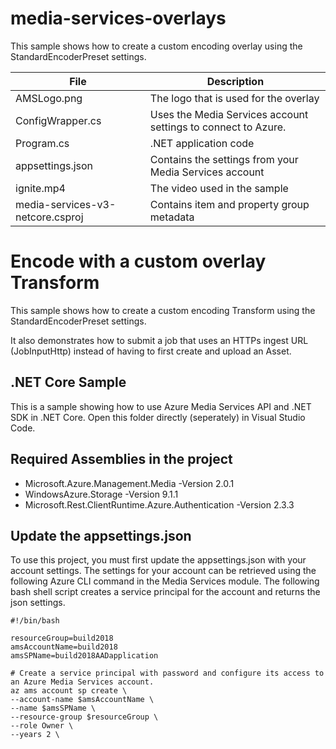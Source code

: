 # media-services-overlays

This sample shows how to create a custom encoding overlay using the StandardEncoderPreset settings.

| File | Description |
| ---- | ----------- |
| AMSLogo.png | The logo that is used for the overlay |
| ConfigWrapper.cs | Uses the Media Services account settings to connect to Azure. |
| Program.cs | .NET application code |
| appsettings.json | Contains the settings from your Media Services account |
| ignite.mp4 | The video used in the sample |
| media-services-v3-netcore.csproj | Contains item and property group metadata |

# Encode with a custom overlay Transform
This sample shows how to create a custom encoding Transform using the StandardEncoderPreset settings.

It also demonstrates how to submit a job that uses an HTTPs ingest URL (JobInputHttp) instead of having to first create and upload an Asset.


## .NET Core Sample

This is a sample showing how to use Azure Media Services API and .NET SDK in .NET Core.
Open this folder directly (seperately) in Visual Studio Code.

## Required Assemblies in the project

- Microsoft.Azure.Management.Media -Version 2.0.1
- WindowsAzure.Storage  -Version 9.1.1
- Microsoft.Rest.ClientRuntime.Azure.Authentication -Version 2.3.3

## Update the appsettings.json

To use this project, you must first update the appsettings.json with your account settings. The settings for your account can be retrieved using the following Azure CLI command in the Media Services module.
The following bash shell script creates a service principal for the account and returns the json settings.

    #!/bin/bash

    resourceGroup=build2018
    amsAccountName=build2018
    amsSPName=build2018AADapplication

    # Create a service principal with password and configure its access to an Azure Media Services account.
    az ams account sp create \
    --account-name $amsAccountName \
    --name $amsSPName \
    --resource-group $resourceGroup \
    --role Owner \
    --years 2 \